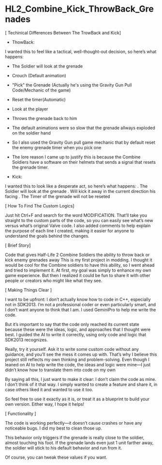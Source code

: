 # HL2_Combine_Kick_ThrowBack_Grenades
[ Techinical Differences Between The TrowBack and Kick]
- ThowBack:

I wanted this to feel like a tactical, well-thought-out decision, so here’s what happens:
- The Soldier will look at the grenade 
- Crouch (Default animation)
- "Pick" the Grenade (Actually he's using the Gravity Gun Pull Code/Mechanic of the game)
- Reset the timer(Automatic)
- Look at the player
- Throws the grenade back to him
  
- The default animations were so slow that the grenade allways exploded on the soldier hand
- So I also used the Gravity Gun pull game mechanic that by default reset the enemy grenade timer when you pick one
- The lore reason I came up to justify this is because the Combine Soldiers have a software on their helmets that sends a signal that resets the grenade timer.


- Kick: 

I wanted this to look like a desperate act, so here’s what happens:
. The Soldier will look at the grenade 
. Will kick it away in the current direction his facing
. The Timer of the grenade will not be reseted


[ How To Find The Custom Logics]

Just hit Ctrl+F and search for the word MODIFICATION. That’ll take you straight to the custom parts of the code, so you can easily see what’s new versus what’s original Valve code. I also added comments to help explain the purpose of each line I created, making it easier for anyone to understand the goals behind the changes.

[ Brief Story]

Code that gives Half-Life 2 Combine Soldiers the ability to throw back or kick enemy grenades away
This is my first project in modding. I thought it would be cool for the Combine soldiers to have this ability, so I went ahead and tried to implement it.
At first, my goal was simply to enhance my own game experience. But then I realized it could be fun to share it with other people or creators who might like what they see.

[ Making Things Clear ]

I want to be upfront: I don’t actually know how to code in C++, especially not in SDK2013. I’m not a professional coder or even particularly smart, and I don’t want anyone to think that I am. I used GeminiPro to help me write the code.

But it’s important to say that the code only reached its current state because these were the ideas, logic, and approaches that I thought were best. I guided the AI to write it correctly, using only code and logic that SDK2013 recognizes.

Really, try it yourself. Ask it to write some custom code without any guidance, and you’ll see the mess it comes up with. That’s why I believe this project still reflects my own thinking and problem-solving. Even though I leaned on AI to help write the code, the ideas and logic were mine—I just didn’t know how to translate them into code on my own

By saying all this, I just want to make it clear: I don’t claim the code as mine. I don’t think of it that way. I simply wanted to create a feature and share it, in case others liked it and wanted to use it too.

So feel free to use it exactly as it is, or treat it as a blueprint to build your own version. Either way, I hope it helps!

[ Functionality ]

The code is working perfectly—it doesn’t cause crashes or have any noticeable bugs. I did my best to clean those up.

This behavior only triggers if the grenade is really close to the soldier, almost touching his foot. If the grenade lands even just 1 unit farther away, the soldier will stick to his default behavior and run from it.

Of course, you can tweak these values if you want. 


